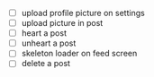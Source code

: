 - [ ] upload profile picture on settings
- [ ] upload picture in post
- [ ] heart a post
- [ ] unheart a post
- [ ] skeleton loader on feed screen
- [ ] delete a post
